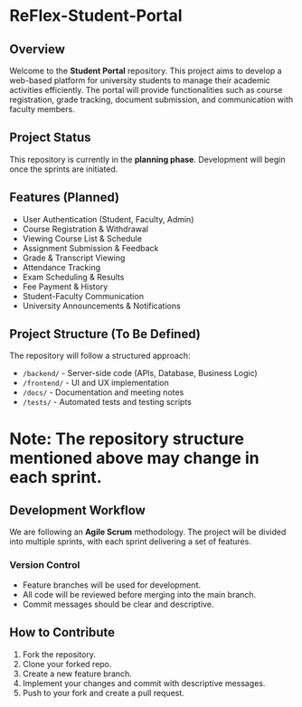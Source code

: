 # ReFlex-Student-Portal

## Overview
Welcome to the **Student Portal** repository. This project aims to develop a web-based platform for university students to manage their academic activities efficiently. The portal will provide functionalities such as course registration, grade tracking, document submission, and communication with faculty members.

## Project Status
This repository is currently in the **planning phase**. Development will begin once the sprints are initiated.

## Features (Planned)
- User Authentication (Student, Faculty, Admin)
- Course Registration & Withdrawal
- Viewing Course List & Schedule
- Assignment Submission & Feedback
- Grade & Transcript Viewing
- Attendance Tracking
- Exam Scheduling & Results
- Fee Payment & History
- Student-Faculty Communication
- University Announcements & Notifications

## Project Structure (To Be Defined)
The repository will follow a structured approach:
- `/backend/` - Server-side code (APIs, Database, Business Logic)
- `/frontend/` - UI and UX implementation
- `/docs/` - Documentation and meeting notes
- `/tests/` - Automated tests and testing scripts
# Note: The repository structure mentioned above may change in each sprint.

## Development Workflow
We are following an **Agile Scrum** methodology. The project will be divided into multiple sprints, with each sprint delivering a set of features.

### Version Control
- Feature branches will be used for development.
- All code will be reviewed before merging into the main branch.
- Commit messages should be clear and descriptive.

## How to Contribute
1. Fork the repository.
2. Clone your forked repo.
3. Create a new feature branch.
4. Implement your changes and commit with descriptive messages.
5. Push to your fork and create a pull request.

